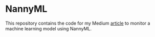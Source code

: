 # NannyML

This repository contains the code for my Medium [article](https://towardsdatascience.com/monitoring-machine-learning-models-a-tried-and-true-cure-for-a-data-scientists-insomnia-c45b0979a878) to monitor a machine learning model using NannyML.

